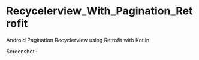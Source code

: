 # Recycelerview_With_Pagination_Retrofit
Android Pagination Recyclerview using Retrofit with Kotlin

Screenshot : 

